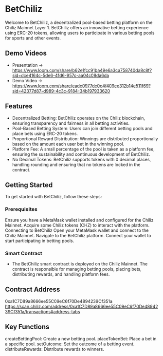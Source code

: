 # BetChiliz
Welcome to BetChiliz, a decentralized pool-based betting platform on the Chiliz Mainnet Layer 1. BetChiliz offers an innovative betting experience using ERC-20 tokens, allowing users to participate in various betting pools for sports and other events.

## Demo Videos
- Presentation -> https://www.loom.com/share/b62e1fcc91ba49e6a3ca758740da8c8f?sid=dce4164c-5de6-41d6-957c-aa04c08da6da
- Demo Video -> https://www.loom.com/share/eadc0977dc0c4f409ce312b14e511f69?sid=42377d87-d989-4c3c-9184-34b197933620

## Features
- Decentralized Betting: BetChiliz operates on the Chiliz blockchain, ensuring transparency and fairness in all betting activities.
- Pool-Based Betting System: Users can join different betting pools and place bets using ERC-20 tokens.
- Proportional Reward Distribution: Winnings are distributed proportionally based on the amount each user bet in the winning pool.
- Platform Fee: A small percentage of the pool is taken as a platform fee, ensuring the sustainability and continuous development of BetChiliz.
- No Decimal Tokens: BetChiliz supports tokens with 0 decimal places, handling rounding and ensuring that no tokens are locked in the contract.


## Getting Started
To get started with BetChiliz, follow these steps:

### Prerequisites
Ensure you have a MetaMask wallet installed and configured for the Chiliz Mainnet.
Acquire some Chiliz tokens (CHZ) to interact with the platform.
Connecting to BetChiliz
Open your MetaMask wallet and connect to the Chiliz Mainnet.
Navigate to the BetChiliz platform.
Connect your wallet to start participating in betting pools.

### Smart Contract
- The BetChiliz smart contract is deployed on the Chiliz Mainnet. The contract is responsible for managing betting pools, placing bets, distributing rewards, and handling platform fees.

## Contract Address
0xa1C7D89a8666ee55C09eC6f70De4894239Cf351a
https://scan.chiliz.com/address/0xa1C7D89a8666ee55C09eC6f70De4894239Cf351a/transactions#address-tabs

## Key Functions
createBettingPool: Create a new betting pool.
placeTokenBet: Place a bet in a specific pool.
setOutcome: Set the outcome of a betting event.
distributeRewards: Distribute rewards to winners.
